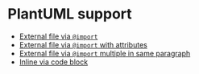 PlantUML support
================

 -  [External file via `@import`](./ImportedFile.md)
 -  [External file via `@import` with attributes](./ImportedFileWithAttributes.md)
 -  [External file via `@import` multiple in same paragraph](./ImportedFileMultipleSamePara.md)
 -  [Inline via code block](./Inline.md)

